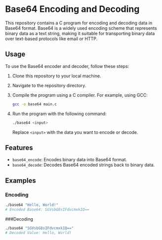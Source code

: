 # Base64 Encoding and Decoding

This repository contains a C program for encoding and decoding data in Base64 format. Base64 is a widely used encoding scheme that represents binary data as a text string, making it suitable for transporting binary data over text-based protocols like email or HTTP.

## Usage

To use the Base64 encoder and decoder, follow these steps:

1. Clone this repository to your local machine.
2. Navigate to the repository directory.
3. Compile the program using a C compiler. For example, using GCC:

    ```bash
    gcc -o base64 main.c
    ```

4. Run the program with the following command:

    ```bash
    ./base64 <input>
    ```

   Replace `<input>` with the data you want to encode or decode.

## Features

- `base64_encode`: Encodes binary data into Base64 format.
- `base64_decode`: Decodes Base64 encoded strings back to binary data.

## Examples

### Encoding

```bash
./base64 "Hello, World!"
# Encoded Base64: SGVsbG8sIFdvcmxkIQ==
```

###Decoding

```bash
./base64 "SGVsbG8sIFdvcmxkIQ=="
# Decoded Value: Hello, World!
```
